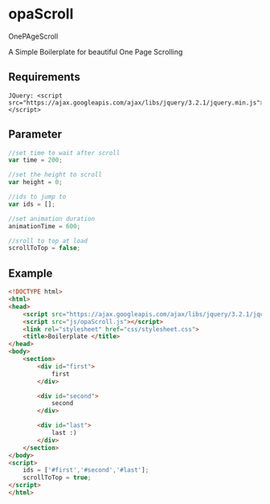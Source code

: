 # opaScroll
OnePAgeScroll

A Simple Boilerplate for beautiful One Page Scrolling 

## Requirements
```
JQuery: <script src="https://ajax.googleapis.com/ajax/libs/jquery/3.2.1/jquery.min.js"></script>
```
## Parameter
```javascript
//set time to wait after scroll
var time = 200;

//set the height to scroll
var height = 0;

//ids to jump to
var ids = [];

//set animation duration
animationTime = 600;

//sroll to top at load
scrollToTop = false;
```

## Example
```html
<!DOCTYPE html>
<html>
<head>
	<script src="https://ajax.googleapis.com/ajax/libs/jquery/3.2.1/jquery.min.js"></script>
	<script src="js/opaScroll.js"></script>
	<link rel="stylesheet" href="css/stylesheet.css">
	<title>Boilerplate </title>
</head>
<body>
	<section>
		<div id="first">
			first
		</div>

		<div id="second">
			second
		</div>

		<div id="last">
			last :) 
		</div>
	</section>
</body>
<script>
	ids = ['#first','#second','#last'];
	scrollToTop = true;
</script>
</html>
```
